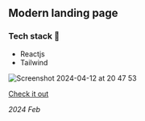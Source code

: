 ## Modern landing page

### Tech stack 🤌
- Reactjs
- Tailwind


![Screenshot 2024-04-12 at 20 47 53](https://github.com/David-code-hub/board-fe-test/assets/55393687/8a002b81-716e-4427-99b1-85e25c8eb775)

[Check it out](https://david-code-hub.github.io/board-fe-test/)

_2024 Feb_
